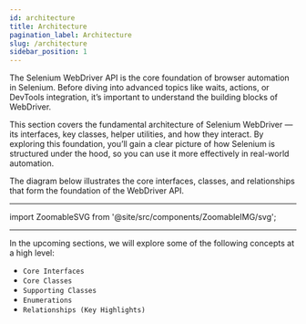 ```yaml
---
id: architecture
title: Architecture
pagination_label: Architecture
slug: /architecture
sidebar_position: 1
---
```


The Selenium WebDriver API is the core foundation of browser automation in Selenium. Before diving into advanced topics like waits, actions, or DevTools integration, it’s important to understand the building blocks of WebDriver.

This section covers the fundamental architecture of Selenium WebDriver — its interfaces, key classes, helper utilities, and how they interact. By exploring this foundation, you’ll gain a clear picture of how Selenium is structured under the hood, so you can use it more effectively in real-world automation.

The diagram below illustrates the core interfaces, classes, and relationships that form the foundation of the WebDriver API.

---

import ZoomableSVG from '@site/src/components/ZoomableIMG/svg';

<ZoomableSVG src="/img/architecture.svg" alt="Architecture Diagram" height="600px" />

---

In the upcoming sections, we will explore some of the following concepts at a high level:

- `Core Interfaces`
- `Core Classes`
- `Supporting Classes`
- `Enumerations`
- `Relationships (Key Highlights)`
